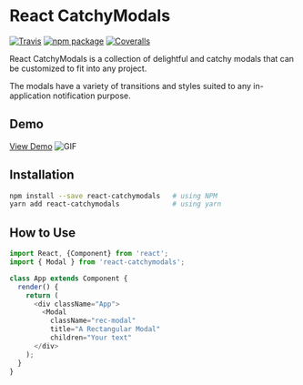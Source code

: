# React CatchyModals

[![Travis][build-badge]][build]
[![npm package][npm-badge]][npm]
[![Coveralls][coveralls-badge]][coveralls]

React CatchyModals is a collection of delightful and catchy modals that can be customized to fit into any project.

The modals have a variety of transitions and styles suited to any in-application notification purpose.

## Demo
[View Demo](https://mford008.github.io/catchy-react-modals/)
![GIF](http://g.recordit.co/OGsODeoDti.gif)

## Installation
```bash
npm install --save react-catchymodals   # using NPM
yarn add react-catchymodals             # using yarn
```
## How to Use
```javascript
import React, {Component} from 'react';
import { Modal } from 'react-catchymodals';

class App extends Component {
  render() {
    return (
      <div className="App">
        <Modal
          className="rec-modal"
          title="A Rectangular Modal"
          children="Your text"
      </div>
    );
  }
}
```

[build-badge]: https://img.shields.io/travis/user/repo/master.png?style=flat-square
[build]: https://travis-ci.org/user/repo

[npm-badge]: https://img.shields.io/npm/v/npm-package.png?style=flat-square
[npm]: https://www.npmjs.org/package/npm-package

[coveralls-badge]: https://img.shields.io/coveralls/user/repo/master.png?style=flat-square
[coveralls]: https://coveralls.io/github/user/repo
